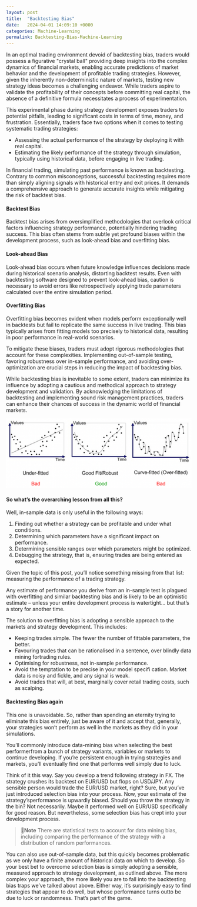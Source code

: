 ```yaml
---
layout: post
title:  "Backtesting Bias"
date:   2024-04-01 14:09:10 +0000
categories: Machine-Learning
permalink: Backtesting-Bias-Machine-Learning
---
```

In an optimal trading environment devoid of backtesting bias, traders would possess a figurative "crystal ball" providing deep insights into the complex dynamics of financial markets, enabling accurate predictions of <!--more--> market behavior and the development of profitable trading strategies. However, given the inherently non-deterministic nature of markets, testing new strategy ideas becomes a challenging endeavor. While traders aspire to validate the profitability of their concepts before committing real capital, the absence of a definitive formula necessitates a process of experimentation.

This experimental phase during strategy development exposes traders to potential pitfalls, leading to significant costs in terms of time, money, and frustration. Essentially, traders face two options when it comes to testing systematic trading strategies:

- Assessing the actual performance of the strategy by deploying it with real capital.
- Estimating the likely performance of the strategy through simulation, typically using historical data, before engaging in live trading.

In financial trading, simulating past performance is known as backtesting. Contrary to common misconceptions, successful backtesting requires more than simply aligning signals with historical entry and exit prices. It demands a comprehensive approach to generate accurate insights while mitigating the risk of backtest bias.

#### Backtest Bias
Backtest bias arises from oversimplified methodologies that overlook critical factors influencing strategy performance, potentially hindering trading success. This bias often stems from subtle yet profound biases within the development process, such as look-ahead bias and overfitting bias.

#### Look-ahead Bias
Look-ahead bias occurs when future knowledge influences decisions made during historical scenario analysis, distorting backtest results. Even with backtesting software designed to prevent look-ahead bias, caution is necessary to avoid errors like retrospectively applying trade parameters calculated over the entire simulation period.

#### Overfitting Bias
Overfitting bias becomes evident when models perform exceptionally well in backtests but fail to replicate the same success in live trading. This bias typically arises from fitting models too precisely to historical data, resulting in poor performance in real-world scenarios.

To mitigate these biases, traders must adopt rigorous methodologies that account for these complexities. Implementing out-of-sample testing, favoring robustness over in-sample performance, and avoiding over-optimization are crucial steps in reducing the impact of backtesting bias.

While backtesting bias is inevitable to some extent, traders can minimize its influence by adopting a cautious and methodical approach to strategy development and validation. By acknowledging the limitations of backtesting and implementing sound risk management practices, traders can enhance their chances of success in the dynamic world of financial markets.

![over-fitting](/assets/over-fitting.png "over-fitting")

#### So what’s the overarching lesson from all this?

Well, in-sample data is only useful in the following ways:
1. Finding out whether a strategy can be profitable and under what conditions.
2. Determining which parameters have a significant impact on performance.
3. Determining sensible ranges over which parameters might be optimized.
4. Debugging the strategy, that is, ensuring trades are being entered as expected.

Given the topic of this post, you’ll notice something missing from that list: measuring the performance of a trading strategy.

Any estimate of performance you derive from an in-sample test is plagued with overfitting and similar backtesting bias and is likely to be an optimistic estimate – unless your entire development process is watertight... but that’s a story for another time.

The solution to overfitting bias is adopting a sensible approach to the markets and strategy development. This includes:

- Keeping trades simple. The fewer the number of fittable parameters, the better.
- Favouring trades that can be rationalised in a sentence, over blindly data mining fortrading rules.
- Optimising for robustness, not in-sample performance.
- Avoid the temptation to be precise in your model specifi cation. Market data is noisy and fickle, and any signal is weak.
- Avoid trades that will, at best, marginally cover retail trading costs, such as scalping.

#### Backtesting Bias again
This one is unavoidable. So, rather than spending an eternity trying to eliminate this bias entirely, just be aware of it and accept that, generally, your strategies won’t perform as well in the markets as they did in your simulations.

You’ll commonly introduce data-mining bias when selecting the best performerfrom a bunch of strategy variants, variables or markets to continue developing. If you’re persistent enough in trying strategies and markets, you’ll eventually find one that performs well simply due to luck.

Think of it this way. Say you develop a trend following strategy in FX. The strategy crushes its backtest on EUR/USD but flops on USD/JPY. Any sensible person would trade the EUR/USD market, right? Sure, but you’ve just introduced selection bias into your process. Now, your estimate of the strategy’sperformance is upwardly biased. Should you throw the strategy in the bin? Not necessarily. Maybe it performed well on EUR/USD specifically for good reason. But nevertheless, some selection bias has crept into your development process.

> 💎**Note** 
> There are statistical tests to account for data mining bias, including comparing the performance of the strategy with a distribution of random performances.

You can also use out-of-sample data, but this quickly becomes problematic as we only have a finite amount of historical data on which to develop.
So your best bet to overcome selection bias is simply adopting a sensible, measured approach to strategy development, as outlined above.
The more complex your approach, the more likely you are to fall into the backtesting bias traps we’ve talked about above. Either way, it’s surprisingly easy to find strategies that appear to do well, but whose performance turns outto be due to luck or randomness. That’s part of the game.



